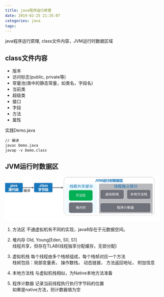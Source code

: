 ```yaml
---
title: java程序运行原理
date: 2019-02-25 21:35:07
categories: java
tags: 
---
```

java程序运行原理, class文件内容，JVM运行时数据区域
<!-- more -->
## class文件内容
- 版本
- 访问标志(public, private等)
- 常量池(类中的静态常量，如类名，字段名)
- 当前类
- 超级类
- 接口
- 字段
- 方法
- 属性

实践Demo.java
```
// 编译
javac Demo.java
javap -v Demo.class
```

## JVM运行时数据区
![](./java程序运行原理/JVM运行时数据区.png)

1. 方法区
   不通虚拟机有不同的实现，java8存在于元数据空间。

2. 堆内存
   Old, Young[Eden, S0, S1]  
   线程共享，但存在TLAB(线程独享分配缓存，无锁分配)

3. 虚拟机栈
   每个线程由多个栈帧组成，每个栈帧对应一个方法  
   栈帧包括：局部变量表， 操作数栈， 动态链接， 方法返回地址， 附加信息

4. 本地方法栈
   与虚拟机栈相似，为Native本地方法准备

5. 程序计数器
   记录当前线程执行执行字节码的位置  
   如果是native方法，则计数器值为空
   
   
